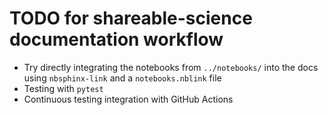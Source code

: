 # TODO for shareable-science documentation workflow

 * Try directly integrating the notebooks from `../notebooks/` into the docs using `nbsphinx-link` and a `notebooks.nblink` file
 * Testing with `pytest`
 * Continuous testing integration with GitHub Actions
